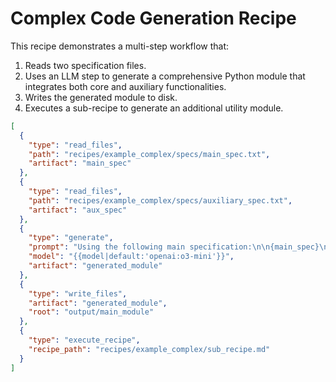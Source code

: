 # Complex Code Generation Recipe

This recipe demonstrates a multi-step workflow that:

1. Reads two specification files.
2. Uses an LLM step to generate a comprehensive Python module that integrates both core and auxiliary functionalities.
3. Writes the generated module to disk.
4. Executes a sub-recipe to generate an additional utility module.

```json
[
  {
    "type": "read_files",
    "path": "recipes/example_complex/specs/main_spec.txt",
    "artifact": "main_spec"
  },
  {
    "type": "read_files",
    "path": "recipes/example_complex/specs/auxiliary_spec.txt",
    "artifact": "aux_spec"
  },
  {
    "type": "generate",
    "prompt": "Using the following main specification:\n\n{main_spec}\n\nand the auxiliary details:\n\n{aux_spec}\n\nGenerate a comprehensive Python module that contains a main function printing 'Hello from Main!' and an auxiliary function returning a greeting. Return a JSON object with keys 'files' (a list of file objects with 'path' and 'content') and 'commentary'.",
    "model": "{{model|default:'openai:o3-mini'}}",
    "artifact": "generated_module"
  },
  {
    "type": "write_files",
    "artifact": "generated_module",
    "root": "output/main_module"
  },
  {
    "type": "execute_recipe",
    "recipe_path": "recipes/example_complex/sub_recipe.md"
  }
]
```
